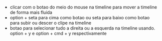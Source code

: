 - clicar com o botao do meio do mouse na timeline para mover a timeline de forma mais fluida
- option + seta para cima como botao ou seta para baixo como botao para subir ou descer o clipe na timeline
- botao para selecionar tudo a direita ou a esquerda na timeline usando. option + y e option + cmd + y respectivamente